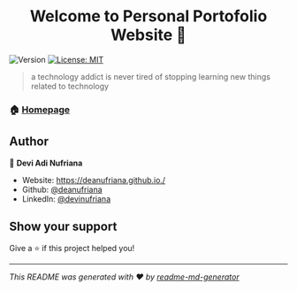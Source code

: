 <h1 align="center">Welcome to Personal Portofolio Website 👋</h1>
<p>
  <img alt="Version" src="https://img.shields.io/badge/version-1-blue.svg?cacheSeconds=2592000" />
  <a href="#" target="_blank">
    <img alt="License: MIT" src="https://img.shields.io/badge/License-MIT-yellow.svg" />
  </a>
</p>

> a technology addict is never tired of stopping learning new things related to technology

### 🏠 [Homepage](deanufriana.github.io)

## Author

👤 **Devi Adi Nufriana**

* Website: https://deanufriana.github.io./
* Github: [@deanufriana](https://github.com/deanufriana)
* LinkedIn: [@devinufriana](https://linkedin.com/in/devinufriana)

## Show your support

Give a ⭐️ if this project helped you!

***
_This README was generated with ❤️ by [readme-md-generator](https://github.com/kefranabg/readme-md-generator)_